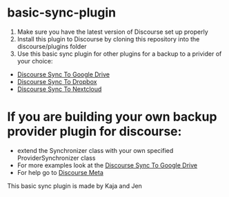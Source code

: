 # basic-sync-plugin

1. Make sure you have the latest version of Discourse set up properly
2. Install this plugin to Discourse by cloning this repository into the discourse/plugins folder
3. Use this basic sync plugin for other plugins for a backup to a privider of your choice:

- [Discourse Sync To Google Drive](https://github.com/berlindiamonds/discourse-sync-to-googledrive)
- [Discourse Sync To Dropbox](https://github.com/xfalcox/discourse-backups-to-dropbox)
- [Discourse Sync To Nextcloud](https://github.com/berlindiamonds/discourse-sync-to-nextcloud)

# If you are building your own backup provider plugin for discourse:

- extend the Synchronizer class with your own specified ProviderSynchronizer class
- For more examples look at the [Discourse Sync To Google Drive](https://github.com/berlindiamonds/discourse-sync-to-googledrive)
- For help go to [Discourse Meta](https://meta.discourse.org/t/rails-girls-summer-of-code-2017-backup-providers)

This basic sync plugin is made by Kaja and Jen